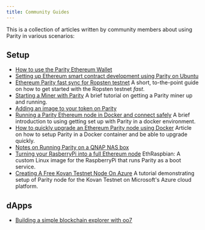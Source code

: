 ```yaml
---
title: Community Guides
---
```


This is a collection of articles written by community members about using Parity in various scenarios:

## Setup
- [How to use the Parity Ethereum Wallet](https://www.cryptocompare.com/wallets/guides/how-to-use-the-parity-ethereum-wallet/)
- [Setting up Ethereum smart contract development using Parity on Ubuntu](https://medium.com/@joshua.knight/setting-up-ethereum-smart-contract-development-using-parity-on-ubuntu-abca4da3dce2)
- [Ethereum Parity fast sync for Ropsten testnet](https://medium.com/ziggify/ethereum-parity-fast-sync-for-ropsten-testnet-3487a2a38e38#.x0j63rhiz) A short, to-the-point guide on how to get started with the Ropsten testnet _*fast*_.
- [Starting a Miner with Parity](https://www.atraura.com/en/how-to-set-up-an-ethereum-parity-node-in-digitalocean-ubuntu-14-04-4/) A brief tutorial on getting a Parity miner up and running.
- [Adding an image to your token on Parity](https://medium.com/@Dave_Appleton/adding-an-image-to-your-token-on-parity-516fc8b51cab)
- [Running a Parity Ethereum node in Docker and connect safely](https://medium.com/@preitsma/setting-up-a-parity-ethereum-node-in-docker-and-connect-safely-f881faa17686#.jhfm66g6i) A brief introduction to using getting set up with Parity in a docker environment.
- [How to quickly upgrade an Ethereum Parity node using Docker](https://medium.com/decentralized-capital/how-to-quickly-upgrade-an-ethereum-parity-node-using-docker-e170fa2a2045#.ph7lxt2g7) Article on how to setup Parity in a Docker container and be able to upgrade quickly.
- [Notes on Running Parity on a QNAP NAS box](https://github.com/benjaminion/eth-parity-qnap/wiki)
- [Turning your RasberryPi into a full Ethereum node](https://github.com/diglos/pi-gen) EthRaspbian: A custom Linux image for the RaspberryPi that runs Parity as a boot service.
- [Creating A Free Kovan Testnet Node On Azure](https://medium.com/@attores/creating-a-free-kovan-testnet-node-on-azure-step-by-step-guide-8f10127985e4) A tutorial demonstrating setup of Parity node for the Kovan Testnet on Microsoft's Azure cloud platform.

## dApps
- [Building a simple blockchain explorer with oo7](https://medium.com/@kaikun213/simple-ethereum-blockchain-explorer-part-1-f0cbd659eb0f)
